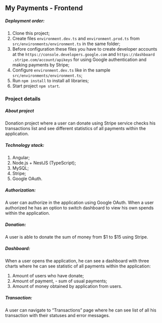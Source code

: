 ## My Payments - Frontend

##### Deployment order:
1) Clone this project;
2) Create files `environment.dev.ts` and `environment.prod.ts` from `src/environments/environment.ts` in the same folder;
3) Before configuration these files you have to create developer accounts at the `https://console.developers.google.com` and `https://dashboard
.stripe.com/account/apikeys` for using Google authentication and making payments by Stripe;
4) Configure `environment.dev.ts` like in the sample `src/environments/environment.ts`;
5) Run `npm install` to install all libraries;
6) Start project `npm start`.

### Project details
##### About project
Donation project where a user can donate using Stripe service checks his transactions list and see different statistics of all payments within the application.

##### Technology stack:
1. Angular;
2. Node.js + NestJS (TypeScript);
3. MySQL;
4. Stripe;
5. Google OAuth.

##### Authorization:
A user can authorize in the application using Google OAuth. When a user
authorized he has an option to switch dashboard to view his own spends within the application.

##### Donation:
A user is able to donate the sum of money from $1 to $15 using Stripe.

##### Dashboard:
When a user opens the application, he can see a dashboard with three charts where he can see statistic of all payments within the application:
1. Amount of users who have donate;
2. Amount of payment, - sum of usual payments;
3. Amount of money obtained by application from users.

##### Transaction:
A user can navigate to “Transactions” page where he can see list of all his transaction with their statuses and error messages.
